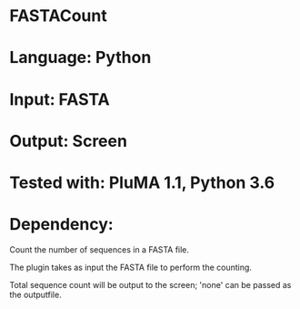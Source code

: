 # FASTACount
# Language: Python
# Input: FASTA
# Output: Screen
# Tested with: PluMA 1.1, Python 3.6
# Dependency:

Count the number of sequences in a FASTA file.

The plugin takes as input the FASTA file to perform the counting.

Total sequence count will be output to the screen; 'none' can be passed as the outputfile.
